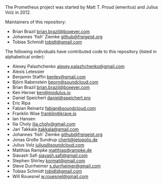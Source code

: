 The Prometheus project was started by Matt T. Proud (emeritus) and
Julius Volz in 2012.

Maintainers of this repository:

* Brian Brazil <brian.brazil@boxever.com>
* Johannes 'fish' Ziemke <github@freigeist.org>
* Tobias Schmidt <tobidt@gmail.com>

The following individuals have contributed code to this repository
(listed in alphabetical order):

* Alexey Palazhchenko <alexey.palazhchenko@gmail.com>
* Alexis Letessier
* Benjamin Staffin <benley@gmail.com>
* Björn Rabenstein <beorn@soundcloud.com>
* Brian Brazil <brian.brazil@boxever.com>
* Ken Herner <ken@modulus.io>
* Daniel Speichert <daniel@speichert.pro>
* Eric Ripa
* Fabian Reinartz <fabian@soundcloud.com>
* Franklin Wise <franklin@krave.io>
* Ian Hansen
* Ilia Choly <ilia.choly@gmail.com>
* Jari Takkala <jtakkala@gmail.com>
* Johannes 'fish' Ziemke <github@freigeist.org>
* Jonas Große Sundrup <cherti@letopolis.de>
* Julius Volz <julius@soundcloud.com>
* Matthias Rampke <matthias@rampke.de>
* Siavash Safi <siavash.safi@gmail.com>
* Stephen Shirley <kormat@gmail.com>
* Steve Durrheimer <s.durrheimer@gmail.com>
* Tobias Schmidt <tobidt@gmail.com>
* Will Rouesnel <w.rouesnel@gmail.com>
